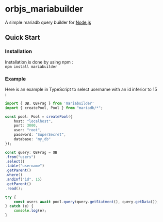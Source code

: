 # orbjs_mariabuilder

A simple mariadb query builder for [Node.js](https://nodejs.org/)  

## Quick Start

### Installation

Installation is done by using npm :  
`npm install mariabuilder`

### Example

Here is an example in TypeScript to select username with an id inferior to 15 :  

```typescript
import { QB, QBFrag } from 'mariabuilder'
import { createPool, Pool } from "mariadb/*";

const pool: Pool = createPool({
    host: "localhost",
    port: 3000,
    user: "root",
    password: "SuperSecret",
    database: "my_db"
});

const query: QBFrag = QB
.from("users")
.select()
.table("username")
.getParent()
.where()
.andInf("id", 15)
.getParent()
.read();

try {
    const users await pool.query(query.getStatment(), query.getData());
} catch (e) {
    console.log(e);
}
```
